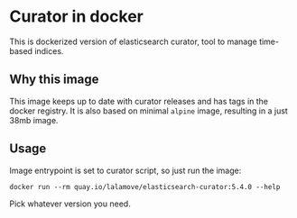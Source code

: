 # Curator in docker

This is dockerized version of elasticsearch curator,
tool to manage time-based indices.

## Why this image

This image keeps up to date with curator releases and has tags
in the docker registry. It is also based on minimal `alpine` image,
resulting in a just 38mb image.

## Usage

Image entrypoint is set to curator script, so just run the image:

```
docker run --rm quay.io/lalamove/elasticsearch-curator:5.4.0 --help
```

Pick whatever version you need.
